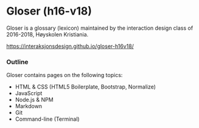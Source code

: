 # Gloser (h16-v18)

Gloser is a glossary (lexicon) maintained by the interaction design class of 2016-2018, Høyskolen Kristiania.

https://interaksjonsdesign.github.io/gloser-h16v18/

### Outline
Gloser contains pages on the following topics:

- HTML & CSS (HTML5 Boilerplate, Bootstrap, Normalize)
- JavaScript
- Node.js & NPM
- Markdown
- Git
- Command-line (Terminal)
